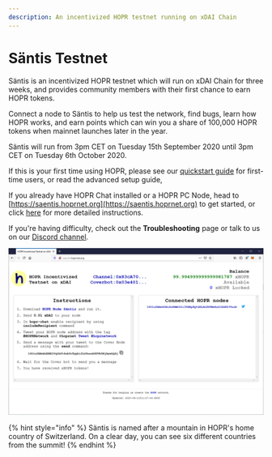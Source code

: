 ```yaml
---
description: An incentivized HOPR testnet running on xDAI Chain
---
```


# Säntis Testnet

Säntis is an incentivized HOPR testnet which will run on xDAI Chain for three weeks, and provides community members with their first chance to earn HOPR tokens.  
  
Connect a node to Säntis to help us test the network, find bugs, learn how HOPR works, and earn points which can win you a share of 100,000 HOPR tokens when mainnet launches later in the year.

Säntis will run from 3pm CET on Tuesday 15th September 2020 until 3pm CET on Tuesday 6th October 2020.  
  
If this is your first time using HOPR, please see our [quickstart guide](https://docs.hoprnet.org/getting-started/quickstart) for first-time users, or read the advanced setup guide,  
  
If you already have HOPR Chat installed or a HOPR PC Node, head to [https://saentis.hoprnet.org](https://saentis.hoprnet.org) to get started, or click [here](https://docs.hoprnet.org/home/getting-started/saentis-testnet/getting-started) for more detailed instructions.   
  
If you're having difficulty, check out the **Troubleshooting** page or talk to us on our [Discord channel](https://discord.gg/wUSYqpD).

![The S&#xE4;ntis web interface](../../.gitbook/assets/saentis-ui%20%281%29.png)

{% hint style="info" %}
Säntis is named after a mountain in HOPR's home country of Switzerland. On a clear day, you can see six different countries from the summit!
{% endhint %}

